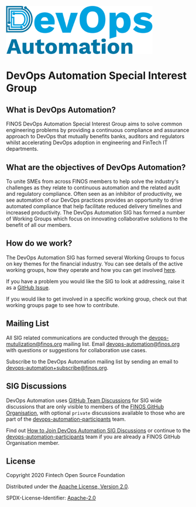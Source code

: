 <img src="https://github.com/finos/branding/raw/master/sig-logos/devops-automation-sig/Wordmark-with-Icon/2022_DevOpsAutomation.svg" width="400">

# DevOps Automation Special Interest Group

## What is DevOps Automation?

FINOS DevOps Automation Special Interest Group aims to solve common engineering problems by providing a continuous compliance and assurance approach to DevOps that mutually benefits banks, auditors and regulators whilst accelerating DevOps adoption in engineering and FinTech IT departments.

## What are the objectives of DevOps Automation?

To unite SMEs from across FINOS members to help solve the industry's challenges as they relate to continuous automation and the related audit and regulatory compliance. Often seen as an inhibitor of productivity, we see automation of our DevOps practices provides an opportunity to drive automated compliance that help facilitate reduced delivery timelines and increased productivity. The DevOps Automation SIG has formed a number of Working Groups which focus on innovating collaborative solutions to the benefit of all our members.

## How do we work?

The DevOps Automation SIG has formed several Working Groups to focus on key themes for the financial industry. You can see details of the active working groups, how they operate and how you can get involved [here](docs/working-groups).

If you have a problem you would like the SIG to look at addressing, raise it as a [GitHub Issue](https://github.com/finos-labs/devops-mutualization/issues).

If you would like to get involved in a specific working group, check out that working groups page to see how to contribute.


## Mailing List

All SIG related communications are conducted through the devops-mutulization@finos.org mailing list. Email devops-automation@finos.org with questions or suggestions for collaboration use cases.

Subscribe to the DevOps Automation mailing list by sending an email to [devops-automation+subscribe@finos.org](mailto:devops-automation+subscribe@finos.org?subject=Subscribe).

## SIG Discussions

DevOps Automation uses [GitHub Team Discussions](https://odp.finos.org/docs/project-collaboration#github-team-discussions) for SIG wide discussions that are only visible to members of the [FINOS GitHub Organisation](https://github.com/orgs/finos/people), with optional `private` discussions available to those who are part of the [devops-automation-participants](https://github.com/orgs/finos/teams/devops-automation-participants/) team.

Find out [How to Join DevOps Automation SIG Discussions](https://github.com/finos/devops-automation/blob/master/docs/Discussions.md) or continue to the [devops-automation-participants](https://github.com/orgs/finos/teams/devops-automation-participants/) team if you are already a FINOS GitHub Organisation member.

## License

Copyright 2020 Fintech Open Source Foundation

Distributed under the [Apache License, Version 2.0](http://www.apache.org/licenses/LICENSE-2.0).

SPDX-License-Identifier: [Apache-2.0](https://spdx.org/licenses/Apache-2.0)
